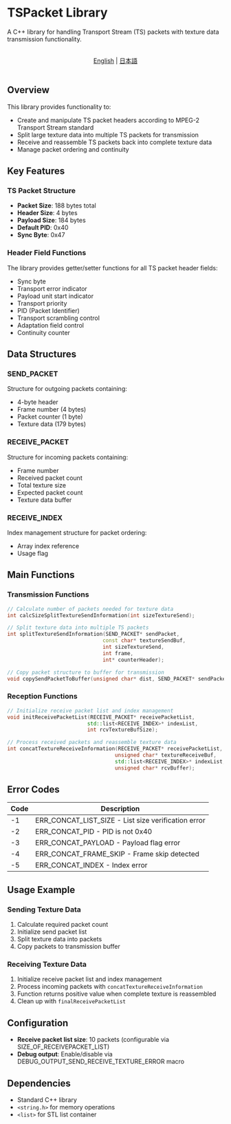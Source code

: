 # TSPacket Library
A C++ library for handling Transport Stream (TS) packets with texture data transmission functionality.

<div align="center">
  <br/>
  <div>
      <a href="./README.md">English</a> | <a href="./README.ja-JP.md">日本語</a>
  </div>
  <br/>
</div>



## Overview

This library provides functionality to:
- Create and manipulate TS packet headers according to MPEG-2 Transport Stream standard
- Split large texture data into multiple TS packets for transmission
- Receive and reassemble TS packets back into complete texture data
- Manage packet ordering and continuity

## Key Features

### TS Packet Structure
- **Packet Size**: 188 bytes total
- **Header Size**: 4 bytes
- **Payload Size**: 184 bytes
- **Default PID**: 0x40
- **Sync Byte**: 0x47

### Header Field Functions
The library provides getter/setter functions for all TS packet header fields:
- Sync byte
- Transport error indicator
- Payload unit start indicator
- Transport priority
- PID (Packet Identifier)
- Transport scrambling control
- Adaptation field control
- Continuity counter

## Data Structures

### SEND_PACKET
Structure for outgoing packets containing:
- 4-byte header
- Frame number (4 bytes)
- Packet counter (1 byte)
- Texture data (179 bytes)

### RECEIVE_PACKET
Structure for incoming packets containing:
- Frame number
- Received packet count
- Total texture size
- Expected packet count
- Texture data buffer

### RECEIVE_INDEX
Index management structure for packet ordering:
- Array index reference
- Usage flag

## Main Functions

### Transmission Functions
```cpp
// Calculate number of packets needed for texture data
int calcSizeSplitTextureSendInformation(int sizeTextureSend);

// Split texture data into multiple TS packets
int splitTextureSendInformation(SEND_PACKET* sendPacket, 
                               const char* textureSendBuf, 
                               int sizeTextureSend, 
                               int frame, 
                               int* counterHeader);

// Copy packet structure to buffer for transmission
void copySendPacketToBuffer(unsigned char* dist, SEND_PACKET* sendPacket);
```

### Reception Functions
```cpp
// Initialize receive packet list and index management
void initReceivePacketList(RECEIVE_PACKET* receivePacketList, 
                          std::list<RECEIVE_INDEX>* indexList, 
                          int rcvTextureBufSize);

// Process received packets and reassemble texture data
int concatTextureReceiveInformation(RECEIVE_PACKET* receivePacketList, 
                                   unsigned char* textureReceiveBuf,
                                   std::list<RECEIVE_INDEX>* indexList, 
                                   unsigned char* rcvBuffer);
```

## Error Codes

| Code | Description |
|------|-------------|
| -1 | ERR_CONCAT_LIST_SIZE - List size verification error |
| -2 | ERR_CONCAT_PID - PID is not 0x40 |
| -3 | ERR_CONCAT_PAYLOAD - Payload flag error |
| -4 | ERR_CONCAT_FRAME_SKIP - Frame skip detected |
| -5 | ERR_CONCAT_INDEX - Index error |

## Usage Example

### Sending Texture Data
1. Calculate required packet count
2. Initialize send packet list
3. Split texture data into packets
4. Copy packets to transmission buffer

### Receiving Texture Data
1. Initialize receive packet list and index management
2. Process incoming packets with `concatTextureReceiveInformation`
3. Function returns positive value when complete texture is reassembled
4. Clean up with `finalReceivePacketList`

## Configuration

- **Receive packet list size**: 10 packets (configurable via SIZE_OF_RECEIVEPACKET_LIST)
- **Debug output**: Enable/disable via DEBUG_OUTPUT_SEND_RECEIVE_TEXTURE_ERROR macro

## Dependencies

- Standard C++ library
- `<string.h>` for memory operations
- `<list>` for STL list container
